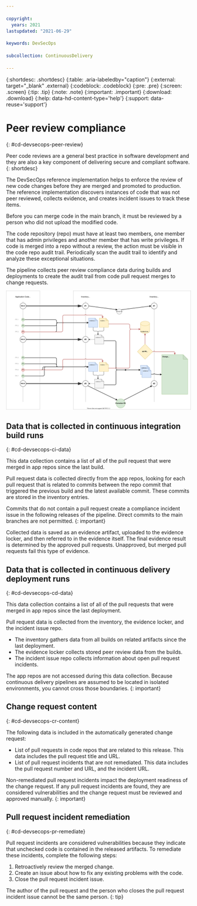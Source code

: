 ```yaml
---

copyright:
  years: 2021
lastupdated: "2021-06-29"

keywords: DevSecOps

subcollection: ContinuousDelivery

---
```


{:shortdesc: .shortdesc}
{:table: .aria-labeledby="caption"}
{:external: target="_blank" .external}
{:codeblock: .codeblock}
{:pre: .pre}
{:screen: .screen}
{:tip: .tip}
{:note: .note}
{:important: .important}
{:download: .download}
{:help: data-hd-content-type='help'}
{:support: data-reuse='support'}

# Peer review compliance
{: #cd-devsecops-peer-review}

Peer code reviews are a general best practice in software development and they are also a key component of delivering secure and compliant software.
{: shortdesc}

The DevSecOps reference implementation helps to enforce the review of new code changes before they are merged and promoted to production. The reference implementation discovers instances of code that was not peer reviewed, collects evidence, and creates incident issues to track these items.

Before you can merge code in the main branch, it must be reviewed by a person who did not upload the modified code.

The code repository (repo) must have at least two members, one member that has admin privileges and another member that has write privileges. If code is merged into a repo without a review, the action must be visible in the code repo audit trail. Periodically scan the audit trail to identify and analyze these exceptional situations.

The pipeline collects peer review compliance data during builds and deployments to create the audit trail from code pull request merges to change requests.

 ![Data collection](images/data-collection.svg)
 
## Data that is collected in continuous integration build runs 
{: #cd-devsecops-ci-data}

This data collection contains a list of all of the pull request that  were merged in app repos since the last build.

Pull request data is collected directly from the app repos, looking for each pull request that is related to commits between the repo commit that triggered the previous build and the latest available commit. These commits are stored in the inventory entries.

Commits that do not contain a pull request create a compliance incident issue in the following releases of the pipeline.
Direct commits to the main branches are not permitted.
{: important}

Collected data is saved as an evidence artifact, uploaded to the evidence locker, and then referred to in the evidence itself. The final evidence result is determined by the approved pull requests. Unapproved, but merged pull requests fail this type of evidence.

## Data that is collected in continuous delivery deployment runs 
{: #cd-devsecops-cd-data}

This data collection contains a list of all of the pull requests that were merged in app repos since the last deployment. 

Pull request data is collected from the inventory, the evidence locker, and the incident issue repo.

* The inventory gathers data from all builds on related artifacts since the last deployment.
* The evidence locker collects stored peer review data from the builds.
* The incident issue repo collects information about open pull request incidents.

The app repos are not accessed during this data collection. Because continuous delivery pipelines are assumed to be located in isolated environments, you cannot cross those boundaries.
{: important}

## Change request content 
{: #cd-devsecops-cr-content}

The following data is included in the automatically generated change request:

* List of pull requests in code repos that are related to this release. This data includes the pull request title and URL.
* List of pull request incidents that are not remediated. This data includes the pull request number and URL, and the incident URL.

Non-remediated pull request incidents impact the deployment readiness of the change request. If any pull request incidents are found, they are considered vulnerabilities and the change request must be reviewed and approved manually.
{: important}

## Pull request incident remediation
{: #cd-devsecops-pr-remediate}

Pull request incidents are considered vulnerabilities because they indicate that unchecked code is contained in the released artifacts. To remediate these incidents, complete the following steps:

1. Retroactively review the merged change.
2. Create an issue about how to fix any existing problems with the code.
3. Close the pull request incident issue.

The author of the pull request and the person who closes the pull request incident issue cannot be the same person.
{: tip}
